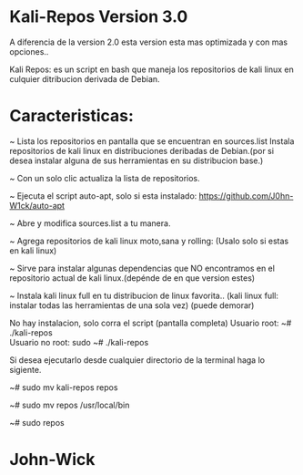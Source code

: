 # Kali-Repos Version 3.0 

A diferencia de la version 2.0 esta version esta mas optimizada y con mas opciones..

Kali Repos: es un script en bash que maneja los repositorios de kali linux en culquier ditribucion derivada de Debian.  
# Caracteristicas: 
~ Lista los repositorios en pantalla que se encuentran en sources.list Instala repositorios de kali linux en distribuciones deribadas de Debian.(por si desea instalar alguna de sus herramientas en su distribucion base.)

~ Con un solo clic actualiza la lista de repositorios.

~ Ejecuta el script auto-apt, solo si esta instalado: https://github.com/J0hn-W1ck/auto-apt

~ Abre y modifica sources.list a tu manera.

~ Agrega repositorios de kali linux moto,sana y rolling: (Usalo solo si estas en kali linux) 

~ Sirve para instalar algunas dependencias que NO encontramos en el repositorio actual de kali linux.(depénde de en que version estes) 

~ Instala kali linux full en tu distribucion de linux favorita.. (kali linux full: instalar todas las herramientas de una sola vez) (puede demorar) 

No hay instalacion, solo corra el script (pantalla completa) Usuario 
root: ~# ./kali-repos  
Usuario no root: 
sudo ~# ./kali-repos

Si desea ejecutarlo desde cualquier directorio de la terminal haga lo sigiente.

~# sudo mv kali-repos repos

~# sudo mv repos /usr/local/bin  

~# sudo repos

# John-Wick
